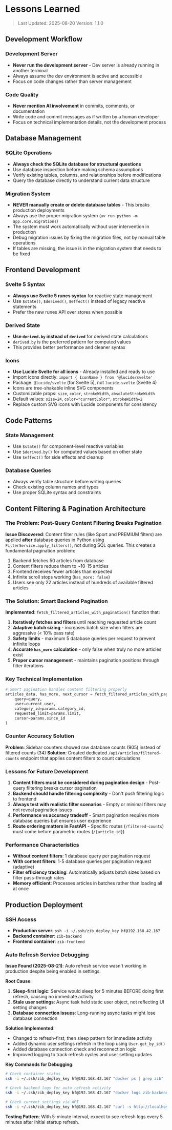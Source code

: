 # Lessons Learned

> Last Updated: 2025-08-20
> Version: 1.1.0

## Development Workflow

### Development Server
- **Never run the development server** - Dev server is already running in another terminal
- Always assume the dev environment is active and accessible
- Focus on code changes rather than server management

### Code Quality
- **Never mention AI involvement** in commits, comments, or documentation
- Write code and commit messages as if written by a human developer
- Focus on technical implementation details, not the development process

## Database Management

### SQLite Operations
- **Always check the SQLite database for structural questions**
- Use database inspection before making schema assumptions
- Verify existing tables, columns, and relationships before modifications
- Query the database directly to understand current data structure

### Migration System
- **NEVER manually create or delete database tables** - This breaks production deployments
- Always use the proper migration system (`uv run python -m app.core.migrations`) 
- The system must work automatically without user intervention in production
- Debug migration issues by fixing the migration files, not by manual table operations
- If tables are missing, the issue is in the migration system that needs to be fixed

## Frontend Development

### Svelte 5 Syntax
- **Always use Svelte 5 runes syntax** for reactive state management
- Use `$state()`, `$derived()`, `$effect()` instead of legacy reactive statements
- Prefer the new runes API over stores when possible

### Derived State
- **Use `derived.by` instead of `derived`** for derived state calculations
- `derived.by` is the preferred pattern for computed values
- This provides better performance and cleaner syntax

### Icons
- **Use Lucide Svelte for all icons** - Already installed and ready to use
- Import icons directly: `import { IconName } from '@lucide/svelte'`
- Package: `@lucide/svelte` (for Svelte 5), not `lucide-svelte` (Svelte 4)
- Icons are tree-shakable inline SVG components
- Customizable props: `size`, `color`, `strokeWidth`, `absoluteStrokeWidth`
- Default values: `size=24`, `color="currentColor"`, `strokeWidth=2`
- Replace custom SVG icons with Lucide components for consistency

## Code Patterns

### State Management
- Use `$state()` for component-level reactive variables
- Use `$derived.by()` for computed values based on other state
- Use `$effect()` for side effects and cleanup

### Database Queries
- Always verify table structure before writing queries
- Check existing column names and types
- Use proper SQLite syntax and constraints

## Content Filtering & Pagination Architecture

### The Problem: Post-Query Content Filtering Breaks Pagination

**Issue Discovered**: Content filter rules (like Sport and PREMIUM filters) are applied **after** database queries in Python using `FilterService.apply_filters()`, not during SQL queries. This creates a fundamental pagination problem:

1. Backend fetches 50 articles from database
2. Content filters reduce them to ~10-15 articles  
3. Frontend receives fewer articles than expected
4. Infinite scroll stops working (`has_more: false`)
5. Users see only 22 articles instead of hundreds of available filtered articles

### The Solution: Smart Backend Pagination

**Implemented**: `fetch_filtered_articles_with_pagination()` function that:

1. **Iteratively fetches and filters** until reaching requested article count
2. **Adaptive batch sizing** - increases batch size when filters are aggressive (< 10% pass rate)
3. **Safety limits** - maximum 5 database queries per request to prevent infinite loops
4. **Accurate `has_more` calculation** - only false when truly no more articles exist
5. **Proper cursor management** - maintains pagination positions through filter iterations

### Key Technical Implementation

```python
# Smart pagination handles content filtering properly
articles_data, has_more, next_cursor = fetch_filtered_articles_with_pagination(
    query=query,
    user=current_user,
    category_id=params.category_id,
    requested_limit=params.limit,
    cursor=params.since_id
)
```

### Counter Accuracy Solution

**Problem**: Sidebar counters showed raw database counts (905) instead of filtered counts (34)
**Solution**: Created dedicated `/api/articles/filtered-counts` endpoint that applies content filters to count calculations

### Lessons for Future Development

1. **Content filters must be considered during pagination design** - Post-query filtering breaks cursor pagination
2. **Backend should handle filtering complexity** - Don't push filtering logic to frontend
3. **Always test with realistic filter scenarios** - Empty or minimal filters may not reveal pagination issues
4. **Performance vs accuracy tradeoff** - Smart pagination requires more database queries but ensures user experience
5. **Route ordering matters in FastAPI** - Specific routes (`/filtered-counts`) must come before parametric routes (`/{article_id}`)

### Performance Characteristics

- **Without content filters**: 1 database query per pagination request
- **With content filters**: 1-5 database queries per pagination request (adaptive)
- **Filter efficiency tracking**: Automatically adjusts batch sizes based on filter pass-through rates
- **Memory efficient**: Processes articles in batches rather than loading all at once

## Production Deployment

### SSH Access
- **Production server**: `ssh -i ~/.ssh/zib_deploy_key hf@192.168.42.167`
- **Backend container**: `zib-backend`
- **Frontend container**: `zib-frontend`

### Auto Refresh Service Debugging

**Issue Found (2025-08-21)**: Auto refresh service wasn't working in production despite being enabled in settings.

**Root Cause**: 
1. **Sleep-first logic**: Service would sleep for 5 minutes BEFORE doing first refresh, causing no immediate activity
2. **Stale user settings**: Async task held static user object, not reflecting UI setting changes
3. **Database connection issues**: Long-running async tasks might lose database connection

**Solution Implemented**:
- Changed to refresh-first, then sleep pattern for immediate activity
- Added dynamic user settings refresh in the loop using `User.get_by_id()`  
- Added database connection check and reconnection logic
- Improved logging to track refresh cycles and user setting updates

**Key Commands for Debugging**:
```bash
# Check container status
ssh -i ~/.ssh/zib_deploy_key hf@192.168.42.167 "docker ps | grep zib"

# Check backend logs for auto refresh activity
ssh -i ~/.ssh/zib_deploy_key hf@192.168.42.167 "docker logs zib-backend | grep -i 'auto-refresh'"

# Check current settings via API
ssh -i ~/.ssh/zib_deploy_key hf@192.168.42.167 "curl -s http://localhost:8000/api/settings/"
```

**Testing Pattern**: With 5-minute interval, expect to see refresh logs every 5 minutes after initial startup refresh.